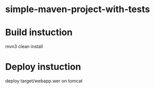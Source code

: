 # simple-maven-project-with-tests

# Build instuction
mvn3 clean install

# Deploy instuction
deploy target/webapp.wer on tomcat
